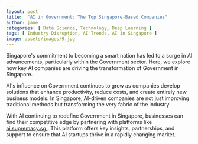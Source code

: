 ```yaml
---
layout: post
title:  "AI in Government: The Top Singapore-Based Companies"
author: jane
categories: [ Data Science, Technology, Deep Learning ]
tags: [ Industry Disruption, AI Trends, AI in Singapore ]
image: assets/images/9.jpg
---
```


Singapore's commitment to becoming a smart nation has led to a surge in AI advancements, particularly within the Government sector. Here, we explore how key AI companies are driving the transformation of Government in Singapore.

AI's influence on Government continues to grow as companies develop solutions that enhance productivity, reduce costs, and create entirely new business models. In Singapore, AI-driven companies are not just improving traditional methods but transforming the very fabric of the industry.

With AI continuing to redefine Government in Singapore, businesses can find their competitive edge by partnering with platforms like <a href="https://ai.supremacy.sg" target="_blank"> ai.supremacy.sg </a>. This platform offers key insights, partnerships, and support to ensure that AI startups thrive in a rapidly changing market.
